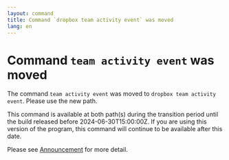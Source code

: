 ```yaml
---
layout: command
title: Command `dropbox team activity event` was moved
lang: en
---
```


# Command `team activity event` was moved

The command `team activity event` was moved to `dropbox team activity event`. Please use the new path.

This command is available at both path(s) during the transition period until the build released before 2024-06-30T15:00:00Z. If you are using this version of the program, this command will continue to be available after this date.

Please see [Announcement](https://github.com/watermint/toolbox/discussions/799) for more detail.


